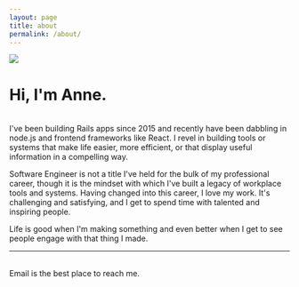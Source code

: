 ```yaml
---
layout: page
title: about
permalink: /about/
---
```


<img class="col one left about-pic" src="{{site.header_image}}">

# Hi, I'm Anne.
<br>
I've been building Rails apps since 2015 and recently have been dabbling in node.js and frontend frameworks like React. I revel in building tools or systems that make life easier, more efficient, or that display useful information in a compelling way.

Software Engineer is not a title I've held for the bulk of my professional career, though it is the mindset with which I've built a legacy of workplace tools and systems. Having changed into this career, I love my work. It's challenging and satisfying, and I get to spend time with talented and inspiring people.

Life is good when I'm making something and even better when I get to see people engage with that thing I made.

<hr/>
<br/>
<span class="contact-icon center">
    <a href="mailto:{{site.email}}"><i class="fa fa-envelope"></i></a>
    <a href="https://github.com/{{site.github_username}}" target="_blank"><i class="fa fa-github"></i></a>
    <a href="https://www.linkedin.com/in/{{site.linkedin_username}}" target="_blank"><i class="fa fa-linkedin-square"></i></a>
    <a href="http://stackoverflow.com/cv/{{site.stackoverflow_cv_name}}" target="_blank" alt="stackoverflow"><i class="fa fa-stack-overflow"></i></a>
    <a href="{{site.other_portfolio_url}}" target="_blank" alt="design portfolio"><i class="fa fa-pencil-square"></i></a>
    <a href="{{site.resume}}" target="_blank" alt="Anne Richardson's Resume"><i class="fa fa-file-text"></i></a>
</span>

<div class="col three caption">
	Email is the best place to reach me.
</div>
